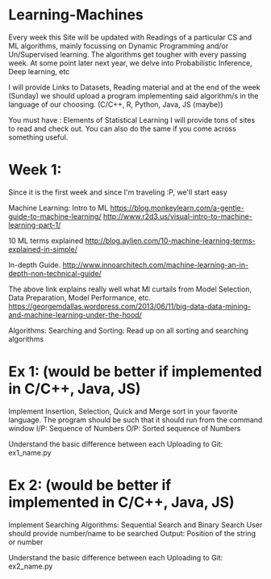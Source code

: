 # Learning-Machines
Every week this Site will be updated with Readings of a particular CS and ML algorithms, mainly focussing on Dynamic Programming and/or Un/Supervised learning.
The algorithms get tougher with every passing week. At some point later next year, we delve into Probabilistic Inference, Deep learning, etc

I will provide Links to Datasets, Reading material and at the end of the week (Sunday) we should upload a program implementing said algorithm/s in the language of our choosing. (C/C++, R, Python, Java, JS (maybe))

You must have : Elements of Statistical Learning 
I will provide tons of sites to read and check out. You can also do the same if you come across something useful.


# Week 1: 
Since it is the first week and since I'm traveling :P, we'll start easy

Machine Learning:
Intro to ML 
https://blog.monkeylearn.com/a-gentle-guide-to-machine-learning/
http://www.r2d3.us/visual-intro-to-machine-learning-part-1/

10 ML terms explained
http://blog.aylien.com/10-machine-learning-terms-explained-in-simple/

In-depth Guide.
http://www.innoarchitech.com/machine-learning-an-in-depth-non-technical-guide/

The above link explains really well what Ml curtails from Model Selection, Data Preparation, Model Performance, etc.
https://georgemdallas.wordpress.com/2013/06/11/big-data-data-mining-and-machine-learning-under-the-hood/

Algorithms:
Searching and Sorting:
Read up on all sorting and searching algorithms

# Ex 1: (would be better if implemented in C/C++, Java, JS)
Implement Insertion, Selection, Quick and Merge sort in your favorite language.
The program should be such that it should run from the command window 
I/P: Sequence of Numbers
O/P: Sorted sequence of Numbers

Understand the basic difference between each
Uploading to Git: ex1_name.py


# Ex 2: (would be better if implemented in C/C++, Java, JS)
Implement Searching Algorithms: Sequential Search and Binary Search
User should provide number/name to be searched
Output: Position of the string or number 

Understand the basic difference between each
Uploading to Git: ex2_name.py


